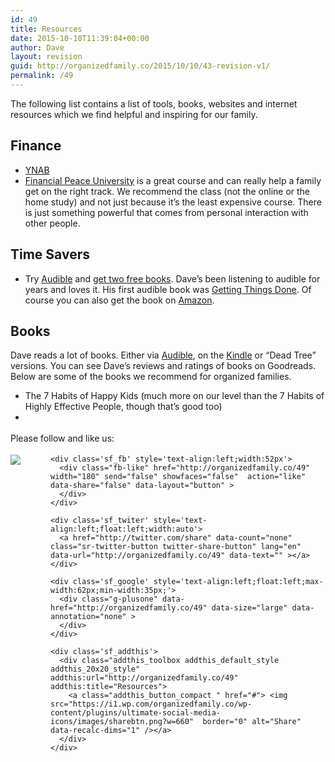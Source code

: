 ```yaml
---
id: 49
title: Resources
date: 2015-10-10T11:39:04+00:00
author: Dave
layout: revision
guid: http://organizedfamily.co/2015/10/10/43-revision-v1/
permalink: /49
---
```

The following list contains a list of tools, books, websites and internet resources which we find helpful and inspiring for our family.

## Finance

  * [YNAB](https://www.youneedabudget.com/)
  * [Financial Peace University](http://www.daveramsey.com/fpu) is a great course and can really help a family get on the right track. We recommend the class (not the online or the home study) and not just because it&#8217;s the least expensive course. There is just something powerful that comes from personal interaction with other people.

## Time Savers

  * Try [Audible](http://www.audible.com/) and [get two free books](http://www.amazon.com/Audible-Free-Trial-Digital-Membership/dp/B00NB86OYE/?ref_=assoc_tag_ph_1422899139880&_encoding=UTF8&camp=1789&creative=9325&linkCode=pf4&tag=digitalbias-20&linkId=W55TCNYK4KW7KYK4). Dave&#8217;s been listening to audible for years and loves it. His first audible book was [Getting Things Done](http://www.amazon.com/gp/product/B00OH7C0DW/ref=as_li_tl?ie=UTF8&camp=1789&creative=9325&creativeASIN=B00OH7C0DW&linkCode=as2&tag=digitalbias-20&linkId=Z4IPXGK7MF2POKM7). Of course you can also get the book on [Amazon](http://www.amazon.com/gp/product/0143126563/ref=as_li_tl?ie=UTF8&camp=1789&creative=9325&creativeASIN=0143126563&linkCode=as2&tag=digitalbias-20&linkId=UXPHXTPRJV3SVFY6).

## Books

Dave reads a lot of books. Either via [Audible](http://www.audible.com/), on the [Kindle](http://www.amazon.com/associates/AppDownload/?ref_=assoc_tag_ph_1402131685749&_encoding=UTF8&camp=1789&creative=9325&linkCode=pf4&program=1&tag=digitalbias-20&linkId=7MZS2NK56NTTFIEA) or &#8220;Dead Tree&#8221; versions. You can see Dave&#8217;s reviews and ratings of books on Goodreads. Below are some of the books we recommend for organized families.

  * The 7 Habits of Happy Kids (much more on our level than the 7 Habits of Highly Effective People, though that&#8217;s good too)
  * 

<div class='sfsi_Sicons' style='width: 100%; display: inline-block; vertical-align: middle; text-align:left'>
  <div style='margin:0px 8px 0px 0px; line-height: 24px'>
    <span>Please follow and like us:</span>
  </div>
  
  <div class='sfsi_socialwpr'>
    <div class='sf_subscrbe' style='text-align:left;float:left;width:64px'>
      <a href="http://www.specificfeeds.com/widget/emailsubscribe/MTc5ODgx/OA==/" target="_blank"><img src="https://i2.wp.com/organizedfamily.co/wp-content/plugins/ultimate-social-media-icons/images/follow_subscribe.png?w=660" data-recalc-dims="1" /></a>
    </div>
    
    <div class='sf_fb' style='text-align:left;width:52px'>
      <div class="fb-like" href="http://organizedfamily.co/49" width="180" send="false" showfaces="false"  action="like" data-share="false" data-layout="button" >
      </div>
    </div>
    
    <div class='sf_twiter' style='text-align:left;float:left;width:auto'>
      <a href="http://twitter.com/share" data-count="none" class="sr-twitter-button twitter-share-button" lang="en" data-url="http://organizedfamily.co/49" data-text="" ></a>
    </div>
    
    <div class='sf_google' style='text-align:left;float:left;max-width:62px;min-width:35px;'>
      <div class="g-plusone" data-href="http://organizedfamily.co/49" data-size="large" data-annotation="none" >
      </div>
    </div>
    
    <div class='sf_addthis'>
      <div class="addthis_toolbox addthis_default_style addthis_20x20_style" addthis:url="http://organizedfamily.co/49" addthis:title="Resources">
        <a class="addthis_button_compact " href="#"> <img src="https://i1.wp.com/organizedfamily.co/wp-content/plugins/ultimate-social-media-icons/images/sharebtn.png?w=660"  border="0" alt="Share" data-recalc-dims="1" /></a>
      </div>
    </div>
  </div>
</div>